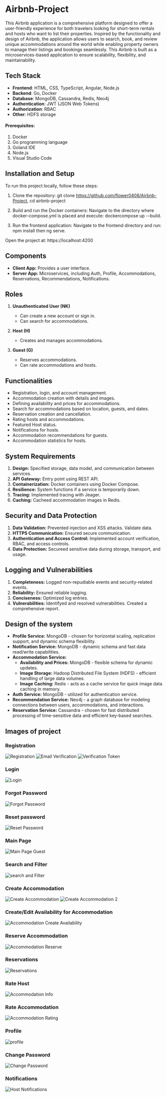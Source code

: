 # Airbnb-Project
This Airbnb application is a comprehensive platform designed to offer a user-friendly experience for both travelers looking for short-term rentals and hosts who want to list their properties. Inspired by the functionality and design of Airbnb, the application allows users to search, book, and review unique accommodations around the world while enabling property owners to manage their listings and bookings seamlessly. This Airbnb is built as a microservices-based application to ensure scalability, flexibility, and maintainability.

## Tech Stack
- **Frontend**: HTML, CSS, TypeScript, Angular, Node.js
- **Backend**: Go, Docker
- **Database**: MongoDB, Cassandra, Redis, Neo4j
- **Authentication**: JWT (JSON Web Tokens)
- **Authorization**: RBAC
- **Other**: HDFS storage

#### Prerequisites:
1. Docker
2. Go programming language
3. Goland IDE
4. Node.js
5. Visual Studio Code

## Installation and Setup
To run this project locally, follow these steps:

1. Clone the repository:
   git clone https://github.com/flower0408/Airbnb-Project, 
   cd airbnb-project

2. Build and run the Docker containers:
Navigate to the directory where docker-compose.yml is placed and execute: dockercompose up --build.
   
3. Run the frontend application:
Navigate to the frontend directory and run: npm install then ng serve.

Open the project at: https://localhost:4200

## Components
- **Client App:** Provides a user interface.
- **Server App:** Microservices, including Auth, Profile, Accommodations, Reservations, Recommendations, Notifications.

## Roles
1. **Unauthenticated User (NK)**
   - Can create a new account or sign in.
   - Can search for accommodations.

2. **Host (H)**
   - Creates and manages accommodations.

3. **Guest (G)**
   - Reserves accommodations.
   - Can rate accommodations and hosts.
     
## Functionalities
- Registration, login, and account management.
- Accommodation creation with details and images.
- Defining availability and prices for accommodations.
- Search for accommodations based on location, guests, and dates.
- Reservation creation and cancellation.
- Rating hosts and accommodations.
- Featured Host status.
- Notifications for hosts.
- Accommodation recommendations for guests.
- Accommodation statistics for hosts.

## System Requirements
1. **Design:** Specified storage, data model, and communication between services.
2. **API Gateway:** Entry point using REST API.
3. **Containerization:** Docker containers using Docker Compose.
4. **Resilience:** System functions if a service is temporarily down.
5. **Tracing:** Implemented tracing with Jeager.
6. **Caching:** Cacheed accommodation images in Redis.

## Security and Data Protection
1. **Data Validation:** Prevented injection and XSS attacks. Validate data.
2. **HTTPS Communication:** Ensured secure communication.
3. **Authentication and Access Control:** Implemented account verification, RBAC, and access controls.
4. **Data Protection:** Secureed sensitive data during storage, transport, and usage.

## Logging and Vulnerabilities
1. **Completeness:** Logged non-repudiable events and security-related events.
2. **Reliability:** Ensured reliable logging.
3. **Conciseness:** Optimized log entries.
4. **Vulnerabilities:** Identifyed and resolved vulnerabilities. Created a comprehensive report.

## Design of the system
- **Profile Service:** MongoDB - chosen for horizontal scaling, replication support, and dynamic schema flexibility.
- **Notification Service:** MongoDB - dynamic schema and fast data read/write capabilities.
- **Accommodation Service:**
  - **Availability and Prices:** MongoDB - flexible schema for dynamic updates.
  - **Image Storage:** Hadoop Distributed File System (HDFS) - efficient handling of large data volumes.
  - **Image Caching:** Redis - acts as a cache service for quick image data caching in memory.
- **Auth Service:** MongoDB - utilized for authentication service.
- **Recommendation Service:** Neo4j - a graph database for modeling connections between users, accommodations, and interactions.
- **Reservation Service:** Cassandra - chosen for fast distributed processing of time-sensitive data and efficient key-based searches.

## Images of project

### Registration 
![Registration](assets/register.png)
![Email Verification](assets/ver-mail.png)
![Verification Token](assets/ver-token.png)


### Login 
![Login](assets/login.png)

### Forgot Password
![Forgot Password](assets/req-rec.png)
### Reset password
![Reset Password](assets/req-password.png)

### Main Page
![Main Page Guest](assets/main-page.png)

### Search and Filter
![search and Filter](assets/search.png)

### Create Accommodation
![Create Accommodation](assets/create-acc.png)
![Create Accommodation 2](assets/acc-details.png)
### Create/Edit Availability for Accommodation
![Accommodation Create Availability](assets/acc-more-admin.png)

### Reserve Accommodation
![Accommodation Reserve](assets/create-res.png)
### Reservations
![Reservations](assets/reservations.png)

### Rate Host
![Accommodation Info](assets/rate-host.png)
### Rate Accommodation
![Accommodation Rating](assets/rates.png)

### Profile
![profile](assets/profile.png)

### Change Password
![Change Password](assets/change-password.png)

### Notifications
![Host Notifications](assets/notifications.png)
